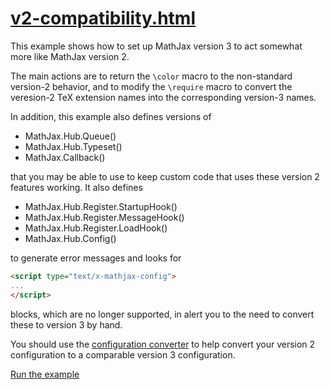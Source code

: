 # [v2-compatibility.html](https://mathjax.github.io/MathJax-demos-web/v2-compatibility.html)

This example shows how to set up MathJax version 3 to act somewhat more like MathJax version 2.

The main actions are to return the `\color` macro to the non-standard version-2 behavior, and to modify the `\require` macro to convert the veresion-2 TeX extension names into the corresponding version-3 names.

In addition, this example also defines versions of

* MathJax.Hub.Queue()
* MathJax.Hub.Typeset()
* MathJax.Callback()

that you may be able to use to keep custom code that uses these version 2 features working.  It also defines

* MathJax.Hub.Register.StartupHook()
* MathJax.Hub.Register.MessageHook()
* MathJax.Hub.Register.LoadHook()
* MathJax.Hub.Config()

to generate error messages and looks for 

``` html
<script type="text/x-mathjax-config">
...
</script>
```

blocks, which are no longer supported, in alert you to the need to convert these to version 3 by hand.

You should use the [configuration converter](https://mathjax.github.io/MathJax-demos-web/convert-configuration/convert-configuration.html) to help convert your version 2 configuration to a comparable version 3 configuration.

[Run the example](https://mathjax.github.io/MathJax-demos-web/v2-compatibility.html)
